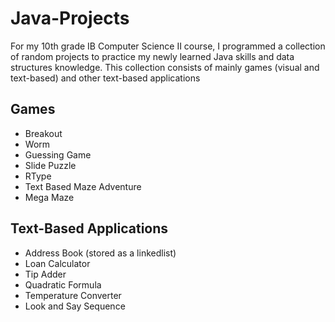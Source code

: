 # Java-Projects

For my 10th grade IB Computer Science II course, I programmed a collection of random projects to practice my newly learned Java skills and data structures knowledge.
This collection consists of mainly games (visual and text-based) and other text-based applications

## Games
* Breakout
* Worm
* Guessing Game
* Slide Puzzle
* RType
* Text Based Maze Adventure
* Mega Maze


## Text-Based Applications
* Address Book (stored as a linkedlist)
* Loan Calculator
* Tip Adder
* Quadratic Formula
* Temperature Converter
* Look and Say Sequence
